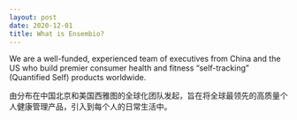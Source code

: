 ```yaml
---
layout: post
date: 2020-12-01
title: What is Ensembio?
---
```

We are a well-funded, experienced team of executives from China and the US who build premier consumer health and fitness “self-tracking” (Quantified Self) products worldwide.

由分布在中国北京和美国西雅图的全球化团队发起，旨在将全球最领先的高质量个人健康管理产品，引入到每个人的日常生活中。

